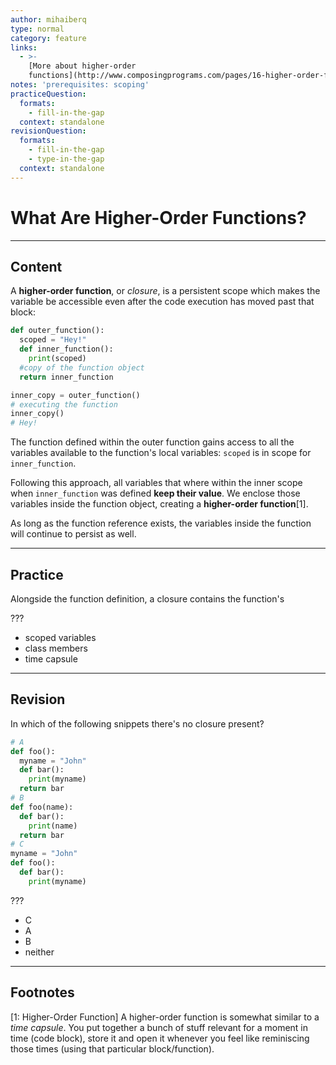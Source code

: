 ```yaml
---
author: mihaiberq
type: normal
category: feature
links:
  - >-
    [More about higher-order
    functions](http://www.composingprograms.com/pages/16-higher-order-functions.html){website}
notes: 'prerequisites: scoping'
practiceQuestion:
  formats:
    - fill-in-the-gap
  context: standalone
revisionQuestion:
  formats:
    - fill-in-the-gap
    - type-in-the-gap
  context: standalone
---
```


# What Are Higher-Order Functions?


---

## Content

A **higher-order function**, or *closure*, is a persistent scope which makes the variable be accessible even after the code execution has moved past that block:   

```python
def outer_function():
  scoped = "Hey!"
  def inner_function():
    print(scoped)
  #copy of the function object
  return inner_function

inner_copy = outer_function()
# executing the function
inner_copy()
# Hey!
```

The function defined within the outer function gains access to all the variables available to the function's local variables: `scoped` is in scope for `inner_function`.

Following this approach, all variables that where within the inner scope when `inner_function` was defined **keep their value**. We enclose those variables inside the function object, creating a **higher-order function**[1].

As long as the function reference exists, the variables inside the function will continue to persist as well.


---

## Practice

Alongside the function definition, a closure contains the function's

???

- scoped variables
- class members
- time capsule


---

## Revision

In which of the following snippets there's no closure present?

```python
# A
def foo():
  myname = "John"
  def bar():
    print(myname)
  return bar
# B
def foo(name):
  def bar():
    print(name)
  return bar
# C
myname = "John"
def foo():
  def bar():
    print(myname)
```

???

- C
- A
- B
- neither


---

## Footnotes

[1: Higher-Order Function]
A higher-order function is somewhat similar to a *time capsule*. You put together a bunch of stuff relevant for a moment in time (code block), store it and open it whenever you feel like reminiscing those times (using that particular block/function).
 
